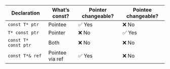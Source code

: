 
| Declaration          | What’s const?   | Pointer changeable? | Pointee changeable? |
| -------------------- | --------------- | ------------------- | ------------------- |
| `const T* ptr`       | Pointee         | ✅ Yes               | ❌ No                |
| `T* const ptr`       | Pointer         | ❌ No                | ✅ Yes               |
| `const T* const ptr` | Both            | ❌ No                | ❌ No                |
| `const T*& ref`      | Pointee via ref | ✅ Yes               | ❌ No                |
